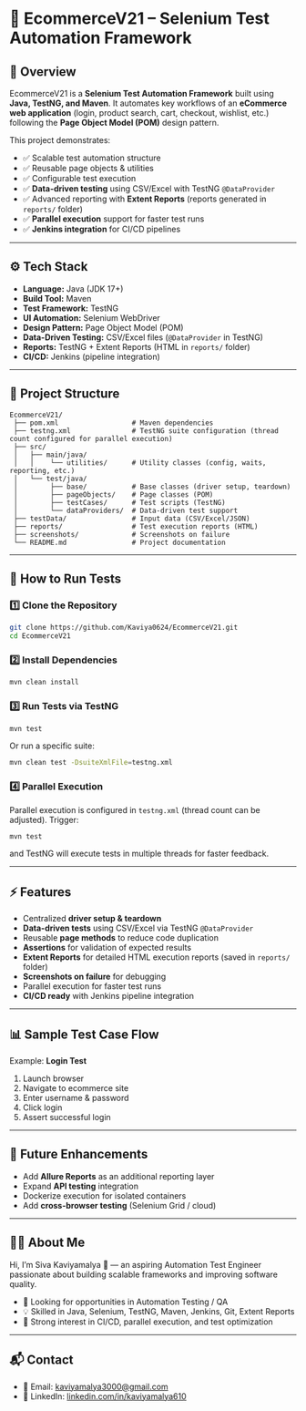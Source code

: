 # 🛒 EcommerceV21 – Selenium Test Automation Framework

## 📌 Overview

EcommerceV21 is a **Selenium Test Automation Framework** built using **Java, TestNG, and Maven**.
It automates key workflows of an **eCommerce web application** (login, product search, cart, checkout, wishlist, etc.) following the **Page Object Model (POM)** design pattern.

This project demonstrates:

* ✅ Scalable test automation structure
* ✅ Reusable page objects & utilities
* ✅ Configurable test execution
* ✅ **Data-driven testing** using CSV/Excel with TestNG `@DataProvider`
* ✅ Advanced reporting with **Extent Reports** (reports generated in `reports/` folder)
* ✅ **Parallel execution** support for faster test runs
* ✅ **Jenkins integration** for CI/CD pipelines

---

## ⚙️ Tech Stack

* **Language:** Java (JDK 17+)
* **Build Tool:** Maven
* **Test Framework:** TestNG
* **UI Automation:** Selenium WebDriver
* **Design Pattern:** Page Object Model (POM)
* **Data-Driven Testing:** CSV/Excel files (`@DataProvider` in TestNG)
* **Reports:** TestNG + Extent Reports (HTML in `reports/` folder)
* **CI/CD:** Jenkins (pipeline integration)

---

## 📂 Project Structure

```
EcommerceV21/
 ├── pom.xml                  # Maven dependencies
 ├── testng.xml               # TestNG suite configuration (thread count configured for parallel execution)
 ├── src/
 │   ├── main/java/
 │   │    └── utilities/      # Utility classes (config, waits, reporting, etc.)
 │   └── test/java/
 │        ├── base/           # Base classes (driver setup, teardown)
 │        ├── pageObjects/    # Page classes (POM)
 │        ├── testCases/      # Test scripts (TestNG)
 │        └── dataProviders/  # Data-driven test support
 ├── testData/                # Input data (CSV/Excel/JSON)
 ├── reports/                 # Test execution reports (HTML)
 ├── screenshots/             # Screenshots on failure
 └── README.md                # Project documentation
```

---

## 🚀 How to Run Tests

### 1️⃣ Clone the Repository

```bash
git clone https://github.com/Kaviya0624/EcommerceV21.git
cd EcommerceV21
```

### 2️⃣ Install Dependencies

```bash
mvn clean install
```

### 3️⃣ Run Tests via TestNG

```bash
mvn test
```

Or run a specific suite:

```bash
mvn clean test -DsuiteXmlFile=testng.xml
```

### 4️⃣ Parallel Execution

Parallel execution is configured in `testng.xml` (thread count can be adjusted).
Trigger:

```bash
mvn test
```

and TestNG will execute tests in multiple threads for faster feedback.

---

## ⚡ Features

* Centralized **driver setup & teardown**
* **Data-driven tests** using CSV/Excel via TestNG `@DataProvider`
* Reusable **page methods** to reduce code duplication
* **Assertions** for validation of expected results
* **Extent Reports** for detailed HTML execution reports (saved in `reports/` folder)
* **Screenshots on failure** for debugging
* Parallel execution for faster test runs
* **CI/CD ready** with Jenkins pipeline integration

---

## 📊 Sample Test Case Flow

Example: **Login Test**

1. Launch browser
2. Navigate to ecommerce site
3. Enter username & password
4. Click login
5. Assert successful login

---

## 🔮 Future Enhancements

* Add **Allure Reports** as an additional reporting layer
* Expand **API testing** integration
* Dockerize execution for isolated containers
* Add **cross-browser testing** (Selenium Grid / cloud)

---

## 👨‍💻 About Me

Hi, I’m Siva Kaviyamalya 👋 — an aspiring Automation Test Engineer passionate about building scalable frameworks and improving software quality.

* 🔎 Looking for opportunities in Automation Testing / QA
* 💡 Skilled in Java, Selenium, TestNG, Maven, Jenkins, Git, Extent Reports
* 🚀 Strong interest in CI/CD, parallel execution, and test optimization

---

## 📬 Contact

* 📧 Email: [kaviyamalya3000@gmail.com](mailto:kaviyamalya3000@gmail.com)
* 🔗 LinkedIn: [linkedin.com/in/kaviyamalya610](https://linkedin.com/in/kaviyamalya610)
